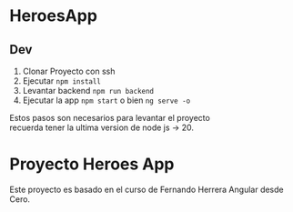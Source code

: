 # HeroesApp

## Dev


1. Clonar Proyecto con ssh
2. Ejecutar ``` npm install ``` 
3. Levantar backend ``` npm run backend ```
4. Ejecutar la app ``` npm start ``` o bien ``` ng serve -o ``` 

Estos pasos son necesarios para levantar el proyecto  
recuerda tener la ultima version de node js -> 20.

# Proyecto Heroes App
Este proyecto es basado en el curso de Fernando Herrera Angular desde Cero.

